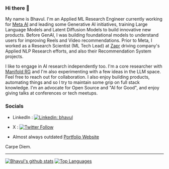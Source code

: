 ### Hi there 👋

My name is Bhavul. I'm an Applied ML Research Engineer currently working for [Meta AI](https://meta.com/) and leading some Generative AI initiatives, training Large Language Models and Latent Diffusion Models to build innovative new products. Before GenAI, I was building foundational models to understand users for improving Reels and Video recommendations. Prior to Meta, I worked as a Research Scientist (ML Tech Lead) at [Zapr](https://www.zapr.in) driving company's Applied NLP Research efforts, and also their Recommendation System projects.

I like to engage in AI research independently too. I'm a core researcher with [Manifold RG](https://manifoldcomputing.com/) and I'm also experimenting with a few ideas in the LLM space. Feel free to reach out for collaboration. I also enjoy building products, automating things and so I try to maintain some grip on full stack knowledge. I'm an advocate for Open Source and "AI for Good", and enjoy giving talks at conferences or tech meetups.  


### Socials 
- LinkedIn : [![Linkedin: bhavul](https://img.shields.io/badge/-bhavul-blue?style=flat-square&logo=Linkedin&logoColor=white&link=https://www.linkedin.com/in/bhavul/)](https://www.linkedin.com/in/bhavul/)
- X : [![Twitter Follow](https://img.shields.io/twitter/follow/bhavulgauri.svg?style=social)](http://twitter.com/bhavulgauri)

- Almost always outdated [Portfolio Website](https://bhavul.com)  

Carpe Diem.  

----

[![Bhavul's github stats](https://github-readme-stats.vercel.app/api?username=bhavul&count_private=true&show_icons=true)](https://github.com/anuraghazra/github-readme-stats)
[![Top Languages](https://github-readme-stats.vercel.app/api/top-langs/?username=bhavul&layout=compact&hide=javascript)](https://github.com/anuraghazra/github-readme-stats)


<!--
**bhavul/bhavul** is a ✨ _special_ ✨ repository because its `README.md` (this file) appears on your GitHub profile.

Here are some ideas to get you started:

- 🔭 I’m currently working on ...
- 🌱 I’m currently learning ...
- 👯 I’m looking to collaborate on ...
- 🤔 I’m looking for help with ...
- 💬 Ask me about ...
- 📫 How to reach me: ...
- 😄 Pronouns: ...
- ⚡ Fun fact: ...
-->
